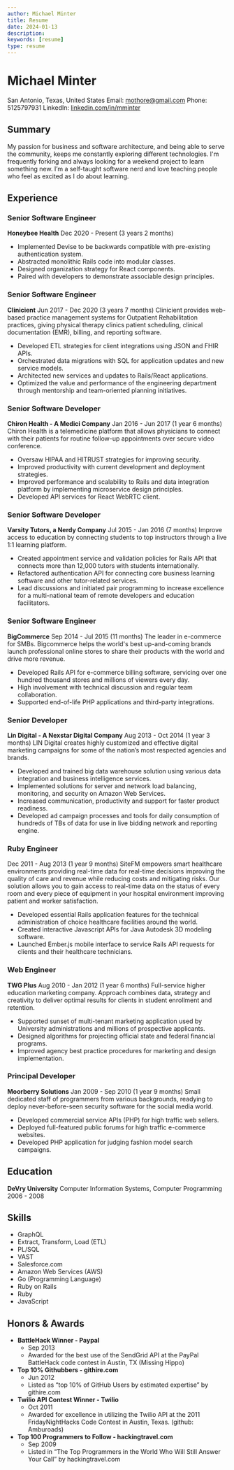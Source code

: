 ```yaml
---
author: Michael Minter
title: Resume
date: 2024-01-13
description:
keywords: [resume]
type: resume
---
```


# Michael Minter
San Antonio, Texas, United States
Email: mothore@gmail.com
Phone: 5125797931
LinkedIn: [linkedin.com/in/mminter](https://www.linkedin.com/in/mminter)

## Summary
My passion for business and software architecture, and being able to serve the community, keeps me constantly exploring different technologies. I'm frequently forking and always looking for a weekend project to learn something new. I’m a self-taught software nerd and love teaching people who feel as excited as I do about learning.

## Experience

### Senior Software Engineer
**Honeybee Health**
Dec 2020 - Present (3 years 2 months)
- Implemented Devise to be backwards compatible with pre-existing authentication system.
- Abstracted monolithic Rails code into modular classes.
- Designed organization strategy for React components.
- Paired with developers to demonstrate associable design principles.

### Senior Software Engineer
**Clinicient**
Jun 2017 - Dec 2020 (3 years 7 months)
Clinicient provides web-based practice management systems for Outpatient Rehabilitation practices, giving physical therapy clinics patient scheduling, clinical documentation (EMR), billing, and reporting software.
- Developed ETL strategies for client integrations using JSON and FHIR APIs.
- Orchestrated data migrations with SQL for application updates and new service models.
- Architected new services and updates to Rails/React applications.
- Optimized the value and performance of the engineering department through mentorship and team-oriented planning initiatives.

### Senior Software Developer
**Chiron Health - A Medici Company**
Jan 2016 - Jun 2017 (1 year 6 months)
Chiron Health is a telemedicine platform that allows physicians to connect with their patients for routine follow-up appointments over secure video conference.
- Oversaw HIPAA and HITRUST strategies for improving security.
- Improved productivity with current development and deployment strategies.
- Improved performance and scalability to Rails and data integration platform by implementing microservice design principles.
- Developed API services for React WebRTC client.

### Senior Software Developer
**Varsity Tutors, a Nerdy Company**
Jul 2015 - Jan 2016 (7 months)
Improve access to education by connecting students to top instructors through a live 1:1 learning platform.
- Created appointment service and validation policies for Rails API that connects more than 12,000 tutors with students internationally.
- Refactored authentication API for connecting core business learning software and other tutor-related services.
- Lead discussions and initiated pair programming to increase excellence for a multi-national team of remote developers and education facilitators.

### Senior Software Engineer
**BigCommerce**
Sep 2014 - Jul 2015 (11 months)
The leader in e-commerce for SMBs. Bigcommerce helps the world's best up-and-coming brands launch professional online stores to share their products with the world and drive more revenue.
- Developed Rails API for e-commerce billing software, servicing over one hundred thousand stores and millions of viewers every day.
- High involvement with technical discussion and regular team collaboration.
- Supported end-of-life PHP applications and third-party integrations.

### Senior Developer
**Lin Digital - A Nexstar Digital Company**
Aug 2013 - Oct 2014 (1 year 3 months)
LIN Digital creates highly customized and effective digital marketing campaigns for some of the nation’s most respected agencies and brands.
- Developed and trained big data warehouse solution using various data integration and business intelligence services.
- Implemented solutions for server and network load balancing, monitoring, and security on Amazon Web Services.
- Increased communication, productivity and support for faster product readiness.
- Developed ad campaign processes and tools for daily consumption of hundreds of TBs of data for use in live bidding network and reporting engine.

### Ruby Engineer
Dec 2011 - Aug 2013 (1 year 9 months)
SiteFM empowers smart healthcare environments providing real-time data for real-time decisions improving the quality of care and revenue while reducing costs and mitigating risks. Our solution allows you to gain access to real-time data on the status of every room and every piece of equipment in your hospital environment improving patient and worker satisfaction.
- Developed essential Rails application features for the technical administration of choice healthcare facilities around the world.
- Created interactive Javascript APIs for Java Autodesk 3D modeling software.
- Launched Ember.js mobile interface to service Rails API requests for clients and their healthcare technicians.

### Web Engineer
**TWG Plus**
Aug 2010 - Jan 2012 (1 year 6 months)
Full-service higher education marketing company. Approach combines data, strategy and creativity to deliver optimal results for clients in student enrollment and retention.
- Supported sunset of multi-tenant marketing application used by University administrations and millions of prospective applicants.
- Designed algorithms for projecting official state and federal financial programs.
- Improved agency best practice procedures for marketing and design implementation.

### Principal Developer
**Moorberry Solutions**
Jan 2009 - Sep 2010 (1 year 9 months)
Small dedicated staff of programmers from various backgrounds, readying to deploy never-before-seen security software for the social media world.
- Developed commercial service APIs (PHP) for high traffic web sellers.
- Deployed full-featured public forums for high traffic e-commerce websites.
- Developed PHP application for judging fashion model search campaigns.

## Education
**DeVry University**
Computer Information Systems, Computer Programming
2006 - 2008

## Skills
- GraphQL
- Extract, Transform, Load (ETL)
- PL/SQL
- VAST
- Salesforce.com
- Amazon Web Services (AWS)
- Go (Programming Language)
- Ruby on Rails
- Ruby
- JavaScript

## Honors & Awards
- **BattleHack Winner - Paypal**
  - Sep 2013
  - Awarded for the best use of the SendGrid API at the PayPal BattleHack code contest in Austin, TX (Missing Hippo)
- **Top 10% Githubbers - githire.com**
  - Jun 2012
  - Listed as “top 10% of GitHub Users by estimated expertise” by githire.com
- **Twilio API Contest Winner - Twilio**
  - Oct 2011
  - Awarded for excellence in utilizing the Twilio API at the 2011 FridayNightHacks Code Contest in Austin, Texas. (github: Amburoads)
- **Top 100 Programmers to Follow - hackingtravel.com**
  - Sep 2009
  - Listed in “The Top Programmers in the World Who Will Still Answer Your Call” by hackingtravel.com
